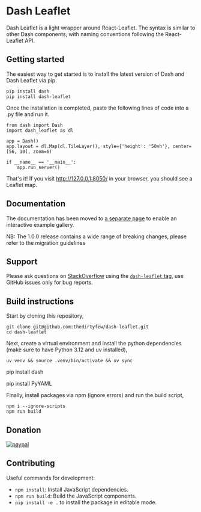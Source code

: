 # Dash Leaflet

Dash Leaflet is a light wrapper around React-Leaflet. The syntax is similar to other Dash components, with naming conventions following the React-Leaflet API.

## Getting started

The easiest way to get started is to install the latest version of Dash and Dash Leaflet via pip.

```
pip install dash
pip install dash-leaflet
```

Once the installation is completed, paste the following lines of code into a .py file and run it.

```
from dash import Dash
import dash_leaflet as dl

app = Dash()
app.layout = dl.Map(dl.TileLayer(), style={'height': '50vh'}, center=[56, 10], zoom=6)

if __name__ == '__main__':
    app.run_server()
```

That's it! If you visit http://127.0.0.1:8050/ in your browser, you should see a Leaflet map.

## Documentation

The documentation has been moved to [a separate page](https://dash-leaflet.com) to enable an interactive example gallery.

NB: The 1.0.0 release contains a wide range of breaking changes, please refer to the migration guidelines

## Support

Please ask questions on [StackOverflow](https://stackoverflow.com/) using the [`dash-leaflet` tag](https://stackoverflow.com/questions/tagged/dash-leaflet), use GitHub issues only for bug reports.

## Build instructions

Start by cloning this repository,

```
git clone git@github.com:thedirtyfew/dash-leaflet.git
cd dash-leaflet
```

Next, create a virtual environment and install the python dependencies (make sure to have Python 3.12 and uv installed),

```
uv venv && source .venv/bin/activate && uv sync
```
pip install dash

pip install PyYAML



Finally, install packages via npm (ignore errors) and run the build script,

```
npm i --ignore-scripts
npm run build
```

## Donation

[![paypal](https://www.paypalobjects.com/en_US/i/btn/btn_donateCC_LG.gif)](https://www.paypal.com/cgi-bin/webscr?cmd=_donations&business=Z9RXT5HVPK3B8&currency_code=DKK&source=url)

## Contributing
Useful commands for development:
- `npm install`: Install JavaScript dependencies.
- `npm run build`: Build the JavaScript components.
- `pip install -e .` to install the package in editable mode.
